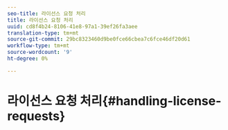 ```yaml
---
seo-title: 라이선스 요청 처리
title: 라이선스 요청 처리
uuid: cd8f4b24-8106-41e8-97a1-39ef26fa3aee
translation-type: tm+mt
source-git-commit: 29bc8323460d9be0fce66cbea7c6fce46df20d61
workflow-type: tm+mt
source-wordcount: '9'
ht-degree: 0%

---
```



# 라이선스 요청 처리{#handling-license-requests}

